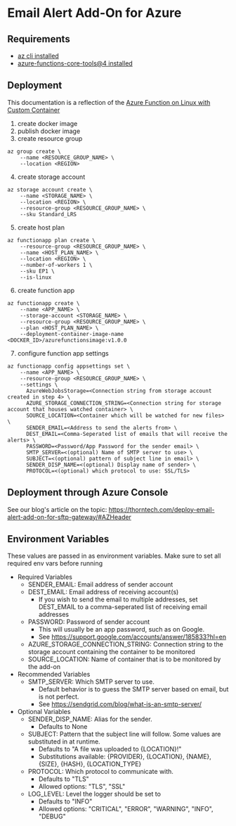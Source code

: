 # Email Alert Add-On for Azure

## Requirements

* [az cli installed](https://docs.microsoft.com/en-us/cli/azure/install-azure-cli)
* [azure-functions-core-tools@4 installed](https://docs.microsoft.com/en-us/azure/azure-functions/functions-run-local?tabs=v4%2Clinux%2Ccsharp%2Cportal%2Cbash)

## Deployment

This documentation is a reflection of the [Azure Function on Linux with Custom Container](https://docs.microsoft.com/en-us/azure/azure-functions/functions-create-function-linux-custom-image?tabs=in-process%2Cbash%2Cazure-cli&pivots=programming-language-python)

1. create docker image
2. publish docker image
3. create resource group

```shell
az group create \
    --name <RESOURCE_GROUP_NAME> \
    --location <REGION>
```

4. create storage account

```shell
az storage account create \
    --name <STORAGE_NAME> \
    --location <REGION> \
    --resource-group <RESOURCE_GROUP_NAME> \
    --sku Standard_LRS
```

5. create host plan

```shell
az functionapp plan create \
    --resource-group <RESOURCE_GROUP_NAME> \
    --name <HOST_PLAN_NAME> \
    --location <REGION> \
    --number-of-workers 1 \
    --sku EP1 \
    --is-linux
```

6. create function app

```shell
az functionapp create \
    --name <APP_NAME> \
    --storage-account <STORAGE_NAME> \
    --resource-group <RESOURCE_GROUP_NAME> \
    --plan <HOST_PLAN_NAME> \
    --deployment-container-image-name <DOCKER_ID>/azurefunctionsimage:v1.0.0
```

7. configure function app settings

```shell
az functionapp config appsettings set \
    --name <APP_NAME> \
    --resource-group <RESOURCE_GROUP_NAME> \
    --settings \
      AzureWebJobsStorage=<Connection string from storage account created in step 4> \
      AZURE_STORAGE_CONNECTION_STRING=<Connection string for storage account that houses watched container> \
      SOURCE_LOCATION=<Container which will be watched for new files> \
      SENDER_EMAIL=<Address to send the alerts from> \
      DEST_EMAIL=<Comma-Seperated list of emails that will receive the alerts> \
      PASSWORD=<Password/App Password for the sender email> \
      SMTP_SERVER=<(optional) Name of SMTP server to use> \
      SUBJECT=<(optional) pattern of subject line in email> \
      SENDER_DISP_NAME=<(optional) Display name of sender> \
      PROTOCOL=<(optional) which protocol to use: SSL/TLS>
```

## Deployment through Azure Console
See our blog's article on the topic: https://thorntech.com/deploy-email-alert-add-on-for-sftp-gateway/#AZHeader

## Environment Variables
These values are passed in as environment variables. Make sure to set all required env vars before running

* Required Variables
  * SENDER_EMAIL: Email address of sender account
  * DEST_EMAIL: Email address of receiving account(s)
    * If you wish to send the email to multiple addresses, set DEST_EMAIL to a comma-seperated list of receiving email addresses
  * PASSWORD: Password of sender account
    * This will usually be an app password, such as on Google.
    * See https://support.google.com/accounts/answer/185833?hl=en
  * AZURE_STORAGE_CONNECTION_STRING: Connection string to the storage account containing the container to be monitored
  * SOURCE_LOCATION: Name of container that is to be monitored by the add-on
* Recommended Variables
  * SMTP_SERVER: Which SMTP server to use.
    * Default behavior is to guess the SMTP server based on email, but is not perfect.
    * See https://sendgrid.com/blog/what-is-an-smtp-server/
* Optional Variables
  * SENDER_DISP_NAME: Alias for the sender.
    * Defaults to None
  * SUBJECT: Pattern that the subject line will follow. Some values are substituted in at runtime.
    * Defaults to "A file was uploaded to {LOCATION}!"
    * Substitutions available: {PROVIDER}, {LOCATION}, {NAME}, {SIZE}, {HASH}, {LOCATION_TYPE}
  * PROTOCOL: Which protocol to communicate with.
    * Defaults to "TLS"
    * Allowed options: "TLS", "SSL"
  * LOG_LEVEL: Level the logger should be set to
    * Defaults to "INFO"
    * Allowed options: "CRITICAL", "ERROR", "WARNING", "INFO", "DEBUG"
  
